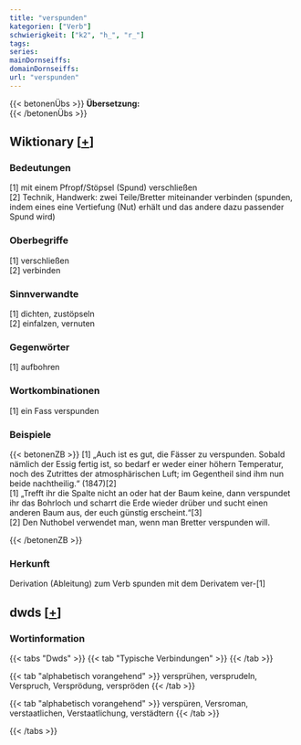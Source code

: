 ```yaml
---
title: "verspunden"
kategorien: ["Verb"]
schwierigkeit: ["k2", "h_", "r_"]
tags:
series:
mainDornseiffs:
domainDornseiffs:
url: "verspunden"
---
```


{{< betonenÜbs >}}
**Übersetzung:**  
{{< /betonenÜbs >}}

## Wiktionary [[+](https://de.wiktionary.org/wiki/verspunden)]

### Bedeutungen
[1] mit einem Pfropf/Stöpsel (Spund) verschließen  
[2] Technik, Handwerk: zwei Teile/Bretter miteinander verbinden (spunden, indem eines eine Vertiefung (Nut) erhält und das andere dazu passender Spund wird)  

### Oberbegriffe
[1] verschließen  
[2] verbinden  

### Sinnverwandte
[1] dichten, zustöpseln  
[2] einfalzen, vernuten  

### Gegenwörter
[1] aufbohren  

### Wortkombinationen
[1] ein Fass verspunden  

### Beispiele
{{< betonenZB >}}
[1] „Auch ist es gut, die Fässer zu verspunden. Sobald nämlich der Essig fertig ist, so bedarf er weder einer höhern Temperatur, noch des Zutrittes der atmosphärischen Luft; im Gegentheil sind ihm nun beide nachtheilig.“ (1847)[2]  
[1] „Trefft ihr die Spalte nicht an oder hat der Baum keine, dann verspundet ihr das Bohrloch und scharrt die Erde wieder drüber und sucht einen anderen Baum aus, der euch günstig erscheint.“[3]  
[2] Den Nuthobel verwendet man, wenn man Bretter verspunden will.  

{{< /betonenZB >}}
### Herkunft
Derivation (Ableitung) zum Verb spunden mit dem Derivatem ver-[1]  



## dwds [[+](https://www.dwds.de/wb/verspunden)]

### Wortinformation
{{< tabs "Dwds" >}}
{{< tab "Typische Verbindungen" >}}
{{< /tab >}}

{{< tab "alphabetisch vorangehend" >}}
versprühen, versprudeln, Verspruch, Versprödung, verspröden
{{< /tab >}}

{{< tab "alphabetisch vorangehend" >}}
verspüren, Versroman, verstaatlichen, Verstaatlichung, verstädtern
{{< /tab >}}

{{< /tabs >}}


